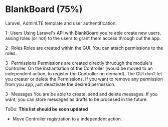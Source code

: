 # BlankBoard (75%)
Laravel, AdminLTE template and user authentification.

1- Users
Using Laravel's API with BlankBoard you're able create new users, assing roles (or not) to the users to grant them access through out the app.

2- Roles
Roles are created within the GUI. You can attach permissions to the roles.

3- Permissions
Permissions are created directly thruough the module's Controller. On the instiantiation of the Controller (would be moved to an independent action, to register the Controller on demand). The GUI don't let you creater or delete the Permissions. If you want to remove any permission from you app, just deactivate the desired permission.

3- Messages
You are be able to create, send and delete messages. If you want, you can store messages as drafts to be procesed in the future.

ToDo:
**This list should be soon updated**

* Move Controller registration to a independent action.
